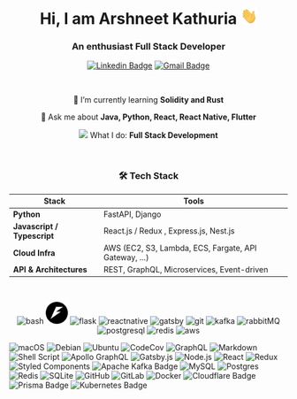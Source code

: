 <h1 align="center">Hi, I am Arshneet Kathuria </a> <img src="https://raw.githubusercontent.com/ABSphreak/ABSphreak/master/gifs/Hi.gif" width="30px" height="30px"></h1>

<h3 align="center">An enthusiast Full Stack Developer</h3>

<div align="center">
 
 [![Linkedin Badge](https://img.shields.io/badge/-iarshneetkathuria-blue?style=flat-square&logo=Linkedin&logoColor=white&link=https://www.linkedin.com/in/arshneet-kathuria/)](https://www.linkedin.com/in/arshneet-kathuria/) [![Gmail Badge](https://img.shields.io/badge/-arntkr13@gmail.com-c14438?style=flat-square&logo=Gmail&logoColor=white&link=mailto:hravelondrina@gmail.com)](mailto:arntkr13@gmail.com)
 </div>
 
 <br/>
 
 <div align="center">

🌱 I’m currently learning **Solidity and Rust**

💬 Ask me about **Java, Python, React, React Native, Flutter**

<img src="https://media.giphy.com/media/WUlplcMpOCEmTGBtBW/giphy.gif" width="30"> What I do: **Full Stack Development**
  
</div>
 
<br/>

 <div align="center">
 
<h3 align="center" > 🛠 Tech Stack </h3>

| Stack | Tools |
|---|---|
|**Python**|FastAPI, Django|
|**Javascript / Typescript**| React.js / Redux ,  Express.js, Nest.js|
|**Cloud Infra**|AWS (EC2, S3, Lambda, ECS, Fargate, API Gateway, ...)|
|**API & Architectures**|REST, GraphQL, Microservices, Event-driven|

 </div>
<br/>

<p align="center">
  
  <img src="https://www.vectorlogo.zone/logos/python/python-icon.svg" alt="bash" width="40" height="40"/>
  <img src="https://raw.githubusercontent.com/simple-icons/simple-icons/master/icons/fastapi.svg" alt="fastapi" width="40" height="40"/>
  <img src="https://www.vectorlogo.zone/logos/pocoo_flask/pocoo_flask-icon.svg" alt="flask" width="40" height="40"/>
  <img src="https://reactnative.dev/img/header_logo.svg" alt="reactnative" width="40" height="40"/>
  <img src="https://www.vectorlogo.zone/logos/gatsbyjs/gatsbyjs-icon.svg" alt="gatsby" width="40" height="40"/> 
  <img src="https://www.vectorlogo.zone/logos/git-scm/git-scm-icon.svg" alt="git" width="40" height="40"/> 
  <img src="https://www.vectorlogo.zone/logos/apache_kafka/apache_kafka-icon.svg" alt="kafka" width="40" height="40"/> 
  <img src="https://www.vectorlogo.zone/logos/rabbitmq/rabbitmq-icon.svg" alt="rabbitMQ" width="40" height="40"/> 
  <img src="https://www.vectorlogo.zone/logos/postgresql/postgresql-icon.svg" alt="postgresql" width="40" height="40"/> 
  <img src="https://www.vectorlogo.zone/logos/redis/redis-icon.svg" alt="redis" width="40" height="40"/> 
  <img src="https://www.vectorlogo.zone/logos/amazon_aws/amazon_aws-icon.svg" alt="aws" width="40" height="40"/>
</p>

<p align="center">
 
![macOS](https://img.shields.io/badge/mac%20os-000000?logo=macos&logoColor=F0F0F0)
![Debian](https://img.shields.io/badge/Debian-D70A53?&logo=debian&logoColor=white)
![Ubuntu](https://img.shields.io/badge/Ubuntu-E95420?logo=ubuntu&logoColor=white)
![CodeCov](https://img.shields.io/badge/codecov-%23ff0077.svg?logoColor=white)
![GraphQL](https://img.shields.io/badge/-GraphQL-E10098?logo=graphql&logoColor=white)
![Markdown](https://img.shields.io/badge/markdown-%23000000.svg?logo=markdown&logoColor=white)
![Shell Script](https://img.shields.io/badge/shell_script-%23121011.svg?logo=gnu-bash&logoColor=white)
![Apollo GraphQL](https://img.shields.io/badge/-ApolloGraphQL-311C87?logo=apollo-graphql)
![Gatsby.js](https://img.shields.io/badge/Gatsby-%23663399.svg?logo=gatsby&logoColor=white)
![Node.js ](https://img.shields.io/badge/node.js-6DA55F?logo=node.js&logoColor=white)
![React](https://img.shields.io/badge/react-%2320232a.svg?logo=react&logoColor=%2361DAFB)
![Redux](https://img.shields.io/badge/redux-%23593d88.svg?logo=redux&logoColor=white)
![Styled Components](https://img.shields.io/badge/styled--components-DB7093?logo=styled-components&logoColor=white)
![Apache Kafka Badge](https://img.shields.io/badge/Apache%20Kafka-231F20?logo=apachekafka&logoColor=fff)
![MySQL](https://img.shields.io/badge/mysql-%2300f.svg?logo=mysql&logoColor=white)
![Postgres](https://img.shields.io/badge/postgres-%23316192.svg?logo=postgresql&logoColor=white)
![Redis](https://img.shields.io/badge/redis-%23DD0031.svg?logo=redis&logoColor=white)
![SQLite](https://img.shields.io/badge/sqlite-%2307405e.svg?logo=sqlite&logoColor=white)
![GitHub](https://img.shields.io/badge/github-%23121011.svg?logo=github&logoColor=white)
![GitLab](https://img.shields.io/badge/gitlab-%23181717.svg?logo=gitlab&logoColor=white)
![Docker](https://img.shields.io/badge/docker-%230db7ed.svg?logo=docker&logoColor=white)
![Cloudflare Badge](https://img.shields.io/badge/Cloudflare-F38020?logo=cloudflare&logoColor=fff)
![Prisma Badge](https://img.shields.io/badge/Prisma-2D3748?logo=prisma&logoColor=fff)
![Kubernetes Badge](https://img.shields.io/badge/Kubernetes-326CE5?logo=kubernetes&logoColor=fff)
 
 </p>


